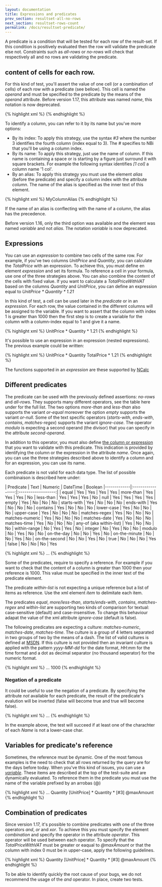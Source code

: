 ```yaml
---
layout: documentation
title: Expressions and predicates
prev_section: resultset-all-no-rows
next_section: resultset-rows-count
permalink: /docs/resultset-predicate/
---
```

A predicate is a condition that will be tested for each row of the result-set. If this condition is positively evaluated then the row will validate the predicate else not. Constraints such as *all-rows* or *no-rows* will check that respectively all and no rows are validating the predicate.

## content of cells for each row.

For this kind of test, you'll assert the value of one cell (or a combination of cells) of each row with a predicate (see bellow). This cell is named the *operand* and must be specified to the predicate by the means of the *operand* attribute. Before version 1.17, this attribute was named *name*, this notation is now deprecated.

{% highlight xml %}
<assertion>
    <no-rows>
        <predicate operand="myColumn"/>
    </no-rows>
</assertion>
{% endhighlight %}

To identify a column, you can refer to it by its name but you've more options:

* By its index: To apply this strategy, use the syntax *#3* where the number 3 identifies the fourth column (index equal to 3). The *#* specifies to NBi that you'll be using a column index.
* By its name: To apply this strategy, just use the name of column. If this name is containing a space or is starting by a figure just surround it with square brackets. For example the following syntax identifies *[1 col]* a column name '1 col'.
* By an alias: To apply this strategy you must use the element *alias* (before the predicate) and specify a column index with the attribute *column*. The name of the alias is specified as the inner text of this element.

{% highlight xml %}
<assertion>
    <no-rows>
        <alias column="1">MyColumnAlias</alias>
        <predicate operand="MyColumnAlias"/>
    </no-rows>
</assertion>
{% endhighlight %}

If the name of an alias is conflecting with the name of a column, the alias has the precedence.

Before version 1.16, only the third option was available and the element was named *variable* and not *alias*. The notation *variable* is now deprecated. 

## Expressions

You can use an *expression* to combine two cells of the same row. For example, if you've two columns *UnitPrice* and *Quantity*, you can calculate the *TotalPrice* with an expression. To achieve this, you must define en element *expression* and set its formula. To reference a cell in your formula, use one of the three strategies above. You can also combine the content of the cells with fixed value. If you want to calculate a *TotalPriceWithVAT* based on the columns *Quantity* and *UnitPrice*, you can define an expression equal to *UnitPrice * Quantity * 1.21*

In this kind of test, a cell can be used later in the *predicate* or in an *expression*. For each row, the value contained in the different columns will be assigned to the variable. If you want to assert that the column with index 1 is greater than 1000 then the first step is to create a variable for the column with a column-index equal to 1 and give it a name.

{% highlight xml %}
<assertion>
    <all-rows>
        <expression name="TotalPriceWithVAT">UnitPrice * Quantity * 1.21</variable>
    </all-rows>
</assertion>
{% endhighlight %}

It's possible to use an expression in an expression (nested expressions). The previous example could be written:

{% highlight xml %}
<assertion>
    <all-rows>
        <expression name="TotalPrice">UnitPrice * Quantity</variable>
        <expression name="TotalPriceWithVAT">TotalPrice * 1.21</variable>
    </all-rows>
</assertion>
{% endhighlight %}

The functions supported in an *expression* are these supported by [NCalc](https://ncalc.codeplex.com/wikipage?title=functions&referringTitle=Home)

## Different predicates

The predicate can be used with the previously defined assertions: *no-rows* and *all-rows*. They supports many different operators, see the table here under for the full list. The two options *more-than* and *less-than* also supports the variant *or-equal* moreover the option *empty* supports the variant *or-null*. Some of the text specific operators (*starts-with*, *ends-with*, *contains*, *matches-regex*) supports the variant *ignore-case*. The operator *modulo* is expecting a second operand (the divisor) that you can specify in the attribute *second-operand*.

In addition to this operator, you must also define [the column or expression](../resultset-all-no-rows/) that you want to validate with this predicate. This indication is provided by identifying the column or the expression in the attribute *name*. Once again, you can use the three strategies described above to identify a column and for an expression, you can use its name.

Each predicate is not valid for each data type. The list of possible combinaison is described here under:

| Predicate | Text | Numeric | DateTime | Boolean 
|-------------|:-----------------:|:-------------------:|
| equal  | Yes | Yes | Yes | Yes
| more-than  | Yes | Yes | Yes | No
| less-than  | Yes | Yes | Yes | No
| null  | Yes | Yes | Yes | Yes
| empty  | Yes | No | No | No
| starts-with  | Yes | No | No | No
| ends-with  | Yes | No | No | No
| contains  | Yes | No | No | No
| lower-case  | Yes | No | No | No
| upper-case  | Yes | No | No | No
| matches-regex  | Yes | No | No | No
| matches-numeric  | Yes | No | No | No
| matches-date  | Yes | No | No | No
| matches-time  | Yes | No | No | No
| any-of (aka within-list)  | Yes | No | No | No
| within-range  | No | Yes | Yes | No
| integer  | No | Yes | No | No
| modulo | No | Yes | No | No
| on-the-day  | No | No | Yes | No
| on-the-minute | No | No | Yes | No
| on-the-second | No | No | Yes | No
| true | No | No | No | Yes
| false | No | No | No | Yes

{% highlight xml %}
<assertion>
    <all-rows>
        ...
        <predicate operand="FirstName">
           <upper-case>
        <predicate>
    </all-rows>
</assertion>
{% endhighlight %}

Some of the predicates, require to specify a reference. For example if you want to check that the content of a column is greater than 1000 then your reference is 1000. This value must be specified in the inner text of the predicate element.

The predicate *within-list* is not expecting a unique reference but a list of items as reference. Use the xml element *item* to delimitate each item.

The predicates *equal*, *more/less-than*, *starts/ends-with*, *contains*, *matches-regex* and *within-list* are supporting two kinds of comparison for textual: case-sensitive (default) and case-insensitive. To change this behaviour adapat the value of the xml attribute *ignore-case* (default is false).

The following predicates are expecting a culture: *matches-numeric*, *matches-date*, *matches-time*. The culture is a group of 4 letters separated in two groups of two by the means of a dash. The list of valid cultures is defined at [MSDN](https://msdn.microsoft.com/en-us/library/ee825488(v=cs.20).aspx). If this culture is not provided then an invariant culture is applied with the pattern *yyyy-MM-dd* for the date format,  *HH:mm* for the time format and a dot as decimal separator (no thousand seperator) for the numeric format.



{% highlight xml %}
<assertion>
    <all-rows>
        ...
        <predicate operand="TotalPriceWithVAT">
           <more-than or-equal="true">1000<more-than>
        <predicate>
    </all-rows>
</assertion>
{% endhighlight %}

### Negation of a predicate

It could be useful to use the negation of a predicate. By specifying the attribute *not* available for each predicate, the result of the predicate's evalution will be inverted (false will become true and true will become false).

{% highlight xml %}
<assertion>
    <all-rows>
        ...
        <predicate operand="Name" type="text">
           <lower-case not="true"/>
        <predicate>
    </all-rows>
</assertion>
{% endhighlight %}

In the example above, the test will succeed if at least one of the charachter of each *Name* is not a lower-case char.

## Variables for predicate's reference

Sometimes, the reference must be dynamic. One of the most famous examples is the need to check that all rows returned by the query are for the days before today. When you've this kind of issues, you can use a *[variable](..docs/variable-define)*. These items are described at the top of the test-suite and are dynamically evaluated. To reference them in the predicate you must use the name of the variable prefixed by an arrobas (@)

{% highlight xml %}
<variables>
   <variable name="maxAmount">
      <script language="c-sharp">10*10*10</script>
   </variable>
</variables>
...
<assertion>
    <all-rows>
        <alias column-index="1">Quantity</variable>
        <expression name="TotalPriceWithVAT">[UnitPrice] * Quantity * [#3]</variable>
        <predicate name="TotalPriceWithVAT">
           <more-than or-equal="true">@maxAmount<more-than>
        <predicate>
    </all-rows>
</assertion>
{% endhighlight %}

## Combination of predicates

Since version 1.17, it's possible to combine predicates with one of the three operators *and*, *or* and *xor*. To achieve this you must specify the element *combination* and specify the operator in the attribute *operator*. This operator will be used between each operator. To specify that the *TotalPriceWithVAT* must be greater or eaqual to *@maxAmount* or that the column with index 0 must be in upper-case, apply the following guidelines.

{% highlight xml %}
<assertion>
    <all-rows>
        <alias column-index="1">Quantity</variable>
        <expression name="TotalPriceWithVAT">[UnitPrice] * Quantity * [#3]</variable>
        <combination operator="or">
            <predicate operand="TotalPriceWithVAT">
                <more-than or-equal="true">@maxAmount<more-than>
            <predicate>
            <predicate operand="#0">
                <upper-case/>
            <predicate>
        </combination>
    </all-rows>
</assertion>
{% endhighlight %}

To be able to identify quickly the root cause of your bugs, we do not recommend the usage of the *and* operator. In place, create two tests.
